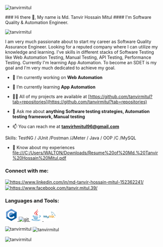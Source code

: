 <p align="left"> <img src="https://komarev.com/ghpvc/?username=tanvirmitul&label=Profile%20views&color=0e75b6&style=flat" alt="tanvirmitul" /> </p>
### Hi there 👋, My name is Md. Tanvir Hossain Mitul
#### I'm Software Quality & Automation Engineer.
<p align="left"> <img src="https://komarev.com/ghpvc/?username=tanvirmitul&label=Profile%20views&color=0e75b6&style=flat" alt="tanvirmitul" /> </p>

I am very much passionate about to start my career as Software Quality Assurance Engineer. Looking for a reputed company where I can utilize my knowledge and learning. I've skills in different stacks of Software Testing like Web Automation Testing, Manual Testing, API Testing, Performance Testing. Currently I'm learning App Automation. To become an SDET is my goal and I'm very much dedicated to achieve my goal.

- 🔭 I’m currently working on **Web Automation**

- 🌱 I’m currently learning **App Automation**

- 👨‍💻 All of my projects are available at [https://github.com/tanvirmitul?tab=repositories](https://github.com/tanvirmitul?tab=repositories)

- 💬 Ask me about **anything Software testing strategies, Automation testing framework, Manual testing**

- 📫 You can reach me at **tanvirhmitul96@gmail.com**

Skills: TestNG / JUnit /Postman /JMeter / Java / OOP /C /MySQL

- 📄 Know about my experiences [file:///C:/Users/WALTON/Downloads/Resume%20of%20Md.%20Tanvir%20Hossain%20Mitul.pdf](file:///C:/Users/WALTON/Downloads/Resume%20of%20Md.%20Tanvir%20Hossain%20Mitul.pdf)

<h3 align="left">Connect with me:</h3>
<p align="left">
<a href="https://linkedin.com/in/https://www.linkedin.com/in/md-tanvir-hossain-mitul-152362241/" target="blank"><img align="center" src="https://raw.githubusercontent.com/rahuldkjain/github-profile-readme-generator/master/src/images/icons/Social/linked-in-alt.svg" alt="https://www.linkedin.com/in/md-tanvir-hossain-mitul-152362241/" height="30" width="40" /></a>
<a href="https://fb.com/https://www.facebook.com/tanvir.mitul.39/" target="blank"><img align="center" src="https://raw.githubusercontent.com/rahuldkjain/github-profile-readme-generator/master/src/images/icons/Social/facebook.svg" alt="https://www.facebook.com/tanvir.mitul.39/" height="30" width="40" /></a>
</p>

<h3 align="left">Languages and Tools:</h3>
<p align="left"> <a href="https://www.cprogramming.com/" target="_blank" rel="noreferrer"> <img src="https://raw.githubusercontent.com/devicons/devicon/master/icons/c/c-original.svg" alt="c" width="40" height="40"/> </a> <a href="https://git-scm.com/" target="_blank" rel="noreferrer"> <img src="https://www.vectorlogo.zone/logos/git-scm/git-scm-icon.svg" alt="git" width="40" height="40"/> </a> <a href="https://www.java.com" target="_blank" rel="noreferrer"> <img src="https://raw.githubusercontent.com/devicons/devicon/master/icons/java/java-original.svg" alt="java" width="40" height="40"/> </a> <a href="https://www.mysql.com/" target="_blank" rel="noreferrer"> <img src="https://raw.githubusercontent.com/devicons/devicon/master/icons/mysql/mysql-original-wordmark.svg" alt="mysql" width="40" height="40"/> </a> </p>

<p><img align="left" src="https://github-readme-stats.vercel.app/api/top-langs?username=tanvirmitul&show_icons=true&locale=en&layout=compact" alt="tanvirmitul" /></p>

<p>&nbsp;<img align="center" src="https://github-readme-stats.vercel.app/api?username=tanvirmitul&show_icons=true&locale=en" alt="tanvirmitul" /></p>

<p><img align="center" src="https://github-readme-streak-stats.herokuapp.com/?user=tanvirmitul&" alt="tanvirmitul" /></p>
